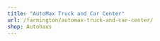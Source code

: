 ```yaml
---
title: "AutoMax Truck and Car Center"
url: /farmington/automax-truck-and-car-center/
shop: Autohaus
---
```

